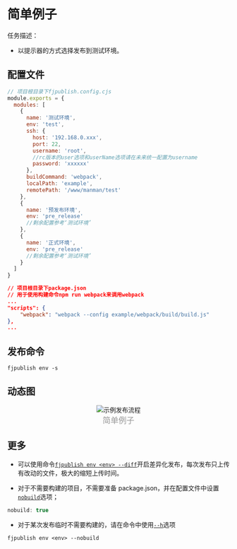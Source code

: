 # 简单例子

任务描述：

- 以提示器的方式选择发布到测试环境。

## 配置文件

```js
// 项目根目录下fjpublish.config.cjs
module.exports = {
  modules: [
    {
      name: '测试环境',
      env: 'test',
      ssh: {
        host: '192.168.0.xxx',
        port: 22,
        username: 'root',
        //rc版本的user选项和userName选项请在未来统一配置为username
        password: 'xxxxxx'
      },
      buildCommand: 'webpack',
      localPath: 'example',
      remotePath: '/www/manman/test'
    },
    {
      name: '预发布环境',
      env: 'pre_release'
      //剩余配置参考‘测试环境’
    },
    {
      name: '正式环境',
      env: 'pre_release'
      //剩余配置参考‘测试环境’
    }
  ]
}
```

```json
// 项目根目录下package.json
// 用于使用构建命令npm run webpack来调用webpack
...
"scripts": {
    "webpack": "webpack --config example/webpack/build/build.js"
},
...
```

## 发布命令

```
fjpublish env -s
```

## 动态图

<center>
   <img alt="示例发布流程" src="../assets/simple.gif" />
</center>
<center><font color="#999" size=4>简单例子</font></center>

## 更多

- 可以使用命令[`fjpublish env <env> --diff`](/guide/use.html#d-diff-env)开启差异化发布，每次发布只上传有改动的文件，极大的缩短上传时间。

- 对于不需要构建的项目，不需要准备 package.json，并在配置文件中设置[`nobuild`](/api/#nobuild)选项；

```js
nobuild: true
```

- 对于某次发布临时不需要构建的，请在命令中使用[`--h`](/guide/use.html#nobuild-env)选项

```
fjpublish env <env> --nobuild
```
